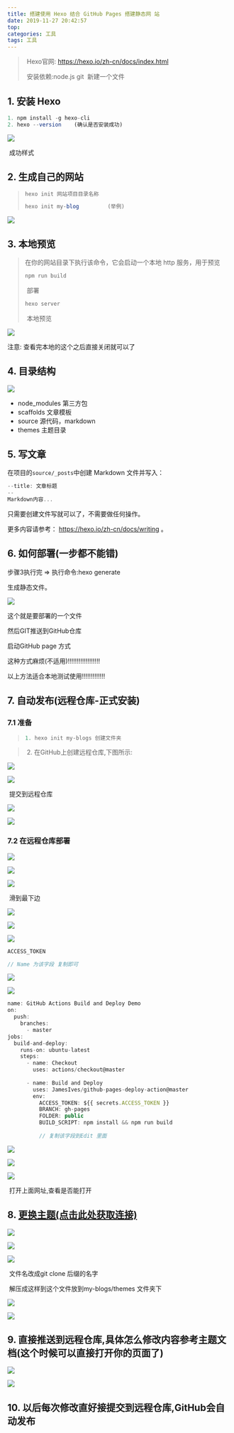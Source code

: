 ```yaml
---
title: 搭建使用 Hexo 结合 GitHub Pages 搭建静态网 站
date: 2019-11-27 20:42:57
top:
categories: 工具
tags: 工具
---
```

> ​	Hexo官网: https://hexo.io/zh-cn/docs/index.html 
>
> ​	安装依赖:node.js	git
> ​	新建一个文件

## 1. 安装 Hexo

```javascript
1. npm install -g hexo-cli
2. hexo --version    (确认是否安装成功)
```

![](https://raw.githubusercontent.com/fangshiqian/mtup/master/mtup/%E7%A1%AE%E8%AE%A4%E6%98%AF%E5%90%A6%E5%AE%89%E8%A3%85%E6%88%90%E5%8A%9F)

​			成功样式

## 2. 生成自己的网站

> ```javascript
> hexo init 网站项目目录名称
> ```
>
> 
>
> ```javascript
> hexo init my-blog			(举例)
> ```
>
> 

![](https://raw.githubusercontent.com/fangshiqian/mtup/master/mtup/%E7%9B%AE%E5%BD%95)

## 3. 本地预览

> 在你的网站目录下执行该命令，它会启动一个本地 http 服务，用于预览 
>
> ```javascript
> npm run build
> ```
>
> ​	 部署
>
> ```javascript
> hexo server
> ```
>
> ​	 本地预览

![](https://raw.githubusercontent.com/fangshiqian/mtup/master/mtup/%E6%9C%AC%E5%9C%B0%E9%A2%84%E8%A7%88)

注意: 查看完本地的这个之后直接关闭就可以了

## 4. 目录结构

![](https://raw.githubusercontent.com/fangshiqian/mtup/master/mtup/%E7%9B%AE%E5%BD%95)

* node_modules 第三方包
* scaﬀolds 文章模板
* source 源代码，markdown
* themes 主题目录

## 5. 写文章

在项目的`source/_posts`中创建 Markdown 文件并写入：

```javascript
--title: 文章标题
--
Markdown内容...
```

只需要创建文件写就可以了，不需要做任何操作。

更多内容请参考： https://hexo.io/zh-cn/docs/writing 。

## 6. 如何部署(一步都不能错)

步骤3执行完 =>  执行命令:hexo generate

 生成静态文件。

![](https://raw.githubusercontent.com/fangshiqian/mtup/master/mtup/%E6%96%87%E4%BB%B6)

这个就是要部署的一个文件

然后GIT推送到GitHub仓库

启动GitHub page 方式

这种方式麻烦(不适用)!!!!!!!!!!!!!!!!!!

以上方法适合本地测试使用!!!!!!!!!!!!!

## 7. 自动发布(远程仓库-正式安装)

### 7.1 准备

> ```javascript
> 1. hexo init my-blogs	创建文件夹
> ```

> ​	2. 在GitHub上创建远程仓库,下图所示:

![](https://raw.githubusercontent.com/fangshiqian/mtup/master/mtup/%E4%BB%93%E8%BF%9C%E7%A8%8B%E5%BA%93)

![](https://raw.githubusercontent.com/fangshiqian/mtup/master/mtup/%E6%9C%AC%E5%9C%B0%E4%BF%AE%E6%94%B9)

​	提交到远程仓库

![](https://raw.githubusercontent.com/fangshiqian/mtup/master/mtup/%E6%8F%90%E4%BA%A4%E5%88%B0%E8%BF%9C%E7%A8%8B%E4%BB%93%E5%BA%93)

![](https://raw.githubusercontent.com/fangshiqian/mtup/master/mtup/%E4%BB%93%E5%BA%93)

### 7.2 在远程仓库部署

![](https://raw.githubusercontent.com/fangshiqian/mtup/master/mtup/%E9%83%A8%E7%BD%B2)





![](https://raw.githubusercontent.com/fangshiqian/mtup/master/mtup/2)





![](https://raw.githubusercontent.com/fangshiqian/mtup/master/mtup/%E9%98%BF%E8%90%A8%E5%BE%B7)

​																						滑到最下边

![](https://raw.githubusercontent.com/fangshiqian/mtup/master/mtup/%E5%AE%89%E6%85%B0)





![](https://raw.githubusercontent.com/fangshiqian/mtup/master/mtup/%E9%98%BF%E6%96%AF%E9%A1%BF)



![](https://raw.githubusercontent.com/fangshiqian/mtup/master/mtup/123)

```javascript
ACCESS_TOKEN

// Name 为该字段 复制即可
```





![](https://raw.githubusercontent.com/fangshiqian/mtup/master/mtup/123%E7%88%B1%E6%88%91%E7%9A%84)



![](https://raw.githubusercontent.com/fangshiqian/mtup/master/mtup/2374)

```js
name: GitHub Actions Build and Deploy Demo 
on:
  push:
    branches:
      - master 
jobs:
  build-and-deploy:
    runs-on: ubuntu-latest
    steps:
      - name: Checkout
        uses: actions/checkout@master
        
      - name: Build and Deploy
        uses: JamesIves/github-pages-deploy-action@master
        env:
          ACCESS_TOKEN: ${{ secrets.ACCESS_TOKEN }}
          BRANCH: gh-pages
          FOLDER: public
          BUILD_SCRIPT: npm install && npm run build
          
          // 复制该字段到Edit 里面
```





![](https://raw.githubusercontent.com/fangshiqian/mtup/master/mtup/%E5%87%A0%E5%8D%81%E5%9D%97)



![](https://raw.githubusercontent.com/fangshiqian/mtup/master/mtup/%E4%BD%BF%E7%94%A8)



![](https://raw.githubusercontent.com/fangshiqian/mtup/master/mtup/1231%E4%BD%8D)

​																					打开上面网址,查看是否能打开



## 8. [更换主题(点击此处获取连接)]( https://hexo.io/themes/ )

![](https://raw.githubusercontent.com/fangshiqian/mtup/master/mtup/12312)



![](https://raw.githubusercontent.com/fangshiqian/mtup/master/mtup/12334%E6%89%8B%E6%89%93)

![](https://raw.githubusercontent.com/fangshiqian/mtup/master/mtup/23454352)

​																						文件名改成git clone 后缀的名字

​																			解压成这样到这个文件放到my-blogs/themes 文件夹下

![](https://raw.githubusercontent.com/fangshiqian/mtup/master/mtup/123%E8%AF%B7%E9%97%AE)

![](https://raw.githubusercontent.com/fangshiqian/mtup/master/mtup/%E9%A9%B1%E8%9A%8A%E5%99%A8)

## 9. 直接推送到远程仓库,具体怎么修改内容参考主题文档(这个时候可以直接打开你的页面了)

![](https://raw.githubusercontent.com/fangshiqian/mtup/master/mtup/1231242)



![](https://raw.githubusercontent.com/fangshiqian/mtup/master/mtup/12312434121)

## 10. 以后每次修改直好接提交到远程仓库,GitHub会自动发布